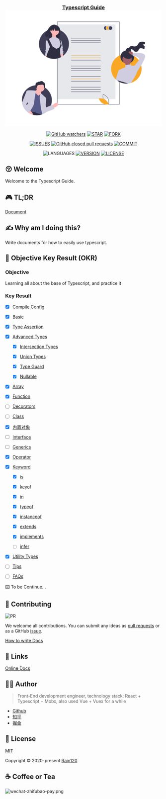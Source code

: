 <h3 align="center">
  <a href="https://github.com/Rain120/typescript-guide">Typescript Guide</a>
  <img align="center" src="../../.vuepress/public/images/docs.png" />
</h3>

<div align="center">

[![GitHub watchers](https://img.shields.io/github/watchers/rain120/typescript-guide?style=social)](https://github.com/Rain120/typescript-guide/watchers)
[![STAR](https://img.shields.io/github/stars/rain120/typescript-guide?style=social)](https://github.com/Rain120/typescript-guide/stargazers) [![FORK](https://img.shields.io/github/forks/rain120/typescript-guide?style=social)](https://github.com/Rain120/typescript-guide/network/members)

[![ISSUES](https://img.shields.io/github/issues/rain120/typescript-guide?style=flat-square)](https://github.com/Rain120/typescript-guide/issues) [![GitHub closed pull requests](https://img.shields.io/github/issues-pr-closed/rain120/typescript-guide?style=flat-square)](https://github.com/Rain120/typescript-guide/pulls) [![COMMIT](https://img.shields.io/github/last-commit/rain120/typescript-guide?style=flat-square)](https://github.com/Rain120/typescript-guide/commits/master)

![LANGUAGES](https://img.shields.io/github/languages/top/rain120/typescript-guide?style=flat-square)
[![VERSION](https://img.shields.io/github/package-json/v/rain120/typescript-guide?style=flat-square)](https://github.com/Rain120/typescript-guide/blob/master/package.json) [![LICENSE](https://img.shields.io/github/license/rain120/typescript-guide?style=flat-square)](https://github.com/Rain120/typescript-guide/blob/master/LICENSE)

</div>

## 😚 Welcome

Welcome to the Typescript Guide.

## 🎮 TL;DR

<!-- ⌨️ To be Continue... -->
[Document](https://rain120.github.io/typescript-guide/)

## ✍ Why am I doing this?

Write documents for how to easily use typescript.

## 🍾 Objective Key Result (OKR)

### Objective

Learning all about the base of Typescript, and practice it

### Key Result

- [x] [Compile Config](../compile-config/README.md)

- [x] [Basic](../basic/README.md)

- [x] [Type Assertion](../type-assertion/README.md)

- [x] [Advanced Types](../advanced-types/README.md)

	- [x] [Intersection Types](../advanced-types/intersection-types/README.md)

	- [x] [Union Types](../advanced-types/union-types/README.md)

	- [x] [Type Guard](../advanced-types/type-guard/README.md)

	- [x] [Nullable](../advanced-types/nullable/README.md)

- [x] [Array](../array/README.md)

- [x] [Function](../function/README.md)

- [ ] [Decorators](../decorators/README.md)

- [ ] [Class](../class/README.md)

- [x] [内置对象](../built-in-objects/README.md)

- [ ] [Interface](../interface/README.md)

- [ ] [Generics](../generics/README.md)

- [x] [Operator](../operator/README.md)

- [x] [Keyword](../keyword/README.md)

	- [x] [is](../keyword/is/README.md)

	- [x] [keyof](../keyword/keyof/README.md)

	- [x] [in](../keyword/in/README.md)

	- [x] [typeof](../keyword/typeof/README.md)

	- [x] [instanceof](../keyword/instanceof/README.md)

	- [x] [extends](../keyword/extends/README.md)
	
	- [x] [implements](../keyword/implements/README.md)

	- [ ] [infer](../keyword/infer/README.md)
	
- [x] [Utility Types](./docs/zh/utility-types/README.md)

- [ ] [Tips](../tips/README.md)

- [ ] [FAQs](../faqs/README.md)


⌨️ To be Continue...

<!-- ## 🔨 Usage

⌨️ To be Continue... -->

## 🤝 Contributing

![PR](https://img.shields.io/badge/PRs-Welcome-orange?style=flat-square&logo=appveyor)

We welcome all contributions. You can submit any ideas as [pull requests](https://github.com/Rain120/typescript-guide/pulls) or as a GitHub [issue](https://github.com/Rain120/typescript-guide/issues).

[How to write Docs](how-to-write-docs.md)

## 🔗 Links

<!-- ⌨️ To be Continue... -->

[Online Docs](https://rain120.github.io/typescript-guide/)

## 👨‍🏭 Author

> Front-End development engineer, technology stack: React + Typescript + Mobx, also used Vue + Vuex for a while

- [Github](https://github.com/Rain120)
- [知乎](https://www.zhihu.com/people/yan-yang-nian-hua-120/activities)
- [掘金](https://juejin.im/user/57c616496be3ff00584f54db)

## 📝 License

[MIT](https://github.com/Rain120/typescript-guide/blob/master/LICENSE)

Copyright © 2020-present [Rain120](https://github.com/Rain120).

## ☕ Coffee or Tea

![wechat-zhifubao-pay.png](~@images/wechat-zhifubao-pay.png)
